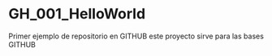 # GH_001_HelloWorld
<p>Primer ejemplo de repositorio en GITHUB</>
este proyecto sirve para las bases GITHUB
